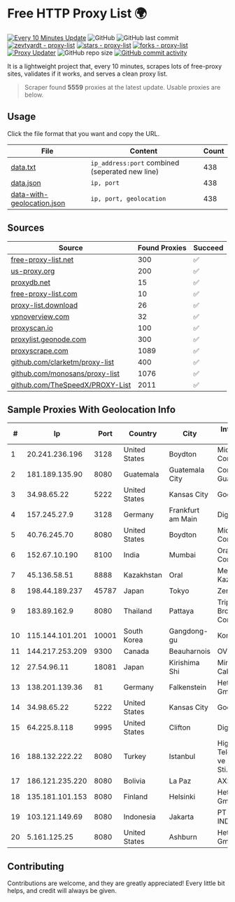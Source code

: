 
# Free HTTP Proxy List 🌍

[![Every 10 Minutes Update](https://github.com/mertguvencli/http-proxy-list/actions/workflows/main.yml/badge.svg?branch=main)](https://github.com/mertguvencli/http-proxy-list/actions/workflows/main.yml)
![GitHub](https://img.shields.io/github/license/mertguvencli/http-proxy-list)
![GitHub last commit](https://img.shields.io/github/last-commit/mertguvencli/http-proxy-list)
[![zevtyardt - proxy-list](https://img.shields.io/static/v1?label=zevtyardt&message=proxy-list&color=blue&logo=github)](https://github.com/zevtyardt/proxy-list "Go to GitHub repo")
[![stars - proxy-list](https://img.shields.io/github/stars/zevtyardt/proxy-list?style=social)](https://github.com/zevtyardt/proxy-list)
[![forks - proxy-list](https://img.shields.io/github/forks/zevtyardt/proxy-list?style=social)](https://github.com/zevtyardt/proxy-list)
[![Proxy Updater](https://github.com/zevtyardt/proxy-list/workflows/Proxy%20Updater/badge.svg)](https://github.com/zevtyardt/proxy-list/actions?query=workflow:"Proxy+Updater")
![GitHub repo size](https://img.shields.io/github/repo-size/zevtyardt/proxy-list)
[![GitHub commit activity](https://img.shields.io/github/commit-activity/m/zevtyardt/proxy-list?logo=commits)](https://github.com/zevtyardt/proxy-list/commits/main)

It is a lightweight project that, every 10 minutes, scrapes lots of free-proxy sites, validates if it works, and serves a clean proxy list.

> Scraper found **5559** proxies at the latest update. Usable proxies are below.

## Usage

Click the file format that you want and copy the URL.

|File|Content|Count|
|----|-------|-----|
|[data.txt](https://raw.githubusercontent.com/mertguvencli/http-proxy-list/main/proxy-list/data.txt)|`ip_address:port` combined (seperated new line)|438|
|[data.json](https://raw.githubusercontent.com/mertguvencli/http-proxy-list/main/proxy-list/data.json)|`ip, port`|438|
|[data-with-geolocation.json](https://raw.githubusercontent.com/mertguvencli/http-proxy-list/main/proxy-list/data-with-geolocation.json)|`ip, port, geolocation`|438|

## Sources

|Source|Found Proxies|Succeed|
|------|-------------|-------|
|[free-proxy-list.net](https://free-proxy-list.net)|300|✅|
|[us-proxy.org](https://www.us-proxy.org)|200|✅|
|[proxydb.net](http://proxydb.net)|15|✅|
|[free-proxy-list.com](https://free-proxy-list.com/?page=&port=&type%5B%5D=http&type%5B%5D=https&up_time=0&search=Search)|10|✅|
|[proxy-list.download](https://www.proxy-list.download/HTTP)|26|✅|
|[vpnoverview.com](https://vpnoverview.com/privacy/anonymous-browsing/free-proxy-servers)|32|✅|
|[proxyscan.io](https://www.proxyscan.io)|100|✅|
|[proxylist.geonode.com](https://proxylist.geonode.com/api/proxy-list?limit=300&page=1&sort_by=lastChecked&sort_type=desc&protocols=http,https)|300|✅|
|[proxyscrape.com](https://api.proxyscrape.com/v2/?request=displayproxies&protocol=http&timeout=10000&country=all&ssl=all&anonymity=all)|1089|✅|
|[github.com/clarketm/proxy-list](https://raw.githubusercontent.com/clarketm/proxy-list/master/proxy-list-raw.txt)|400|✅|
|[github.com/monosans/proxy-list](https://raw.githubusercontent.com/monosans/proxy-list/main/proxies/http.txt)|1076|✅|
|[github.com/TheSpeedX/PROXY-List](https://raw.githubusercontent.com/TheSpeedX/PROXY-List/master/http.txt)|2011|✅|


## Sample Proxies With Geolocation Info

|#|Ip|Port|Country|City|Internet Service Provider|
|-|--|----|-------|----|-------------------------|
|1|20.241.236.196|3128|United States|Boydton|Microsoft Corporation|
|2|181.189.135.90|8080|Guatemala|Guatemala City|Comcel Guatemala S.A.|
|3|34.98.65.22|5222|United States|Kansas City|Google LLC|
|4|157.245.27.9|3128|Germany|Frankfurt am Main|DigitalOcean, LLC|
|5|40.76.245.70|8080|United States|Boydton|Microsoft Corporation|
|6|152.67.10.190|8100|India|Mumbai|Oracle Corporation|
|7|45.136.58.51|8888|Kazakhstan|Oral|Megahost Kazakhstan TOO|
|8|198.44.189.237|45787|Japan|Tokyo|Zenlayer Inc|
|9|183.89.162.9|8080|Thailand|Pattaya|Triple T Broadband Public Company Limited|
|10|115.144.101.201|10001|South Korea|Gangdong-gu|Korea Telecom|
|11|144.217.253.209|9300|Canada|Beauharnois|OVH SAS|
|12|27.54.96.11|18081|Japan|Kirishima Shi|Minamikyusyu CableTV Net Inc.|
|13|138.201.139.36|81|Germany|Falkenstein|Hetzner Online GmbH|
|14|34.98.65.22|5222|United States|Kansas City|Google LLC|
|15|64.225.8.118|9995|United States|Clifton|DigitalOcean, LLC|
|16|188.132.222.22|8080|Turkey|Istanbul|High Speed Telekomunikasyon ve Hab. Hiz. Ltd. Sti.|
|17|186.121.235.220|8080|Bolivia|La Paz|AXS Bolivia S. A.|
|18|135.181.101.153|8080|Finland|Helsinki|Hetzner Online GmbH|
|19|103.121.149.69|8080|Indonesia|Jakarta|PT EMERIO INDONESIA|
|20|5.161.125.25|8080|United States|Ashburn|Hetzner Online GmbH|



## Contributing

Contributions are welcome, and they are greatly appreciated! Every
little bit helps, and credit will always be given.

